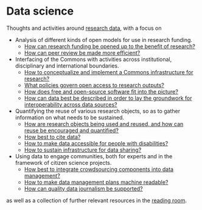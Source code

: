 # Data science
Thoughts and activities around [research data](http://datascience.nih.gov/), with a focus on
* Analysis of different kinds of open models for use in research funding.
  * [How can research funding be opened up to the benefit of research?](https://github.com/Daniel-Mietchen/datascience/blob/master/open-research-funding.md)
  * [How can peer review be made more efficient?](https://github.com/Daniel-Mietchen/datascience/blob/master/peer-review.md)
* Interfacing of the Commons with activities across institutional, disciplinary and international boundaries.
  * [How to conceptualize and implement a Commons infrastructure for research?](https://github.com/Daniel-Mietchen/datascience/blob/master/commons.md)
  * [What policies govern open access to research outputs?](https://github.com/Daniel-Mietchen/datascience/blob/master/public-access-policies.md)
  * [How does free and open-source software fit into the picture?](https://github.com/Daniel-Mietchen/datascience/blob/master/open-source.md)
  * [How can data best be described in order to lay the groundwork for interoperability across data sources?](https://github.com/Daniel-Mietchen/datascience/blob/master/common-data-elements.md)
* Quantifying the reuse of various research objects, so as to gather information on what needs to be sustained.
  * [How are research objects being used and reused, and how can reuse be encouraged and quantified?](https://github.com/Daniel-Mietchen/datascience/blob/master/reuse.md)
  * [How best to cite data?](https://github.com/Daniel-Mietchen/datascience/blob/master/data-citation.md)
  * [How to make data accessible for people with disabilities?](https://github.com/Daniel-Mietchen/datascience/blob/master/web-accessibility.md)
  * [How to sustain infrastructure for data sharing?](https://github.com/Daniel-Mietchen/datascience/blob/master/sustainability.md)
* Using data to engage communities, both for experts and in the framework of citizen science projects.
  * [How best to integrate crowdsourcing components into data management?](https://github.com/Daniel-Mietchen/datascience/blob/master/crowdsourcing.md)
  * [How to make data management plans machine readable?](https://github.com/Daniel-Mietchen/datascience/blob/master/data-management-plans.md)
  * [How can quality data journalism be supported?](https://github.com/Daniel-Mietchen/datascience/blob/master/data-journalism.md)

as well as a collection of further relevant resources in the [reading room](https://github.com/Daniel-Mietchen/datascience/blob/master/reading-room.md).
